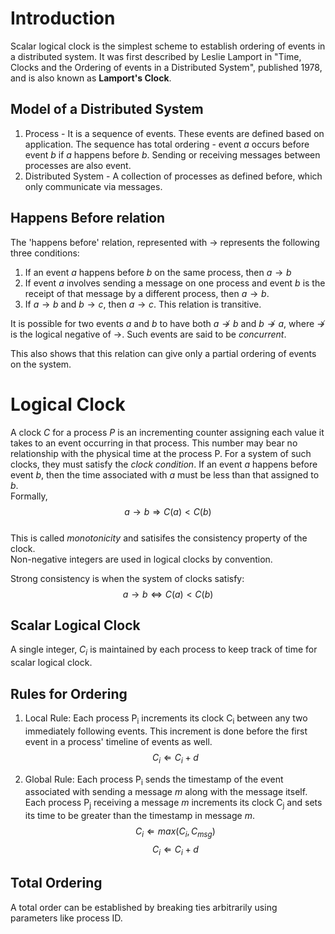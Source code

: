 # Introduction

Scalar logical clock is the simplest scheme to establish ordering of events in a distributed system. It was first described by Leslie Lamport in "Time, Clocks and the Ordering of events in a Distributed System", published 1978, and is also known as **Lamport's Clock**.


## Model of a Distributed System

1. Process - It is a sequence of events. These events are defined based on application. The sequence has total ordering - event _a_ occurs before event _b_ if _a_ happens before _b_. Sending or receiving messages between processes are also event. 
2. Distributed System - A collection of processes as defined before, which only communicate via messages.

## Happens Before relation

The 'happens before' relation, represented with $\rightarrow$ represents the following three conditions:

1. If an event *a* happens before *b* on the same process, then $a \rightarrow b$
2. If event *a* involves sending a message on one process and event *b* is the receipt of that message by a different process, then $a \rightarrow b$.
3. If $a \rightarrow b$ and $b \rightarrow c$, then $a \rightarrow c$. This relation is transitive.

It is possible for two events *a* and *b* to have both $a \nrightarrow b$ and $b \nrightarrow a$, where $\nrightarrow$ is the logical negative of $\rightarrow$. Such events are said to be *concurrent*.

This also shows that this relation can give only a partial ordering of events on the system.

# Logical Clock

A clock *C* for a process *P* is an incrementing counter assigning each value it takes to an event occurring in that process. This number may bear no relationship with the physical time at the process P. For a system of such clocks, they must satisfy the *clock condition*. If an event *a* happens before event *b*, then the time associated with *a* must be less than that assigned to *b*.  
    Formally,
    $$a \rightarrow b \Rightarrow C(a) < C(b)$$  
    This is called *monotonicity* and satisifes the consistency property of the clock.  
    Non-negative integers are used in logical clocks by convention.

Strong consistency is when the system of clocks satisfy:
    $$a \rightarrow b \Leftrightarrow C(a) < C(b)$$

## Scalar Logical Clock

A single integer, $C_i$ is maintained by each process to keep track of time for scalar logical clock.

## Rules for Ordering

1. Local Rule:
    Each process P<sub>i</sub> increments its clock C<sub>i</sub> between any two immediately following events. This increment is done before the first event in a process' timeline of events as well.
    $$ C_i \Leftarrow C_i + d$$

2. Global Rule:
    Each process P<sub>i</sub> sends the timestamp of the event associated with sending a message *m* along with the message itself.
    Each process P<sub>j</sub> receiving a message *m* increments its clock C<sub>j</sub> and sets its time to be greater than the timestamp in message *m*.
    $$C_i \Leftarrow max(C_i, C_{msg})$$
    $$C_i \Leftarrow C_i + d$$

## Total Ordering

A total order can be established by breaking ties arbitrarily using parameters like process ID.